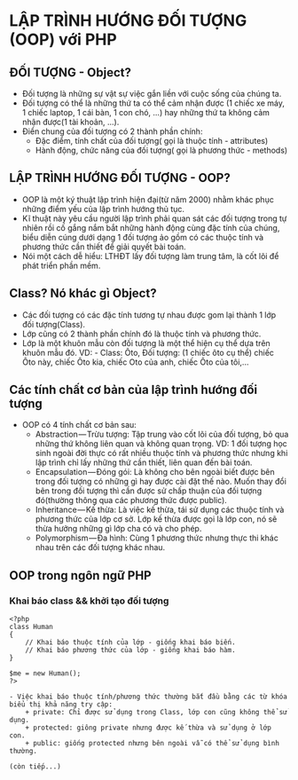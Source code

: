 # LẬP TRÌNH HƯỚNG ĐỐI TƯỢNG (OOP) với PHP
## ĐỐI TƯỢNG - Object?
- Đối tượng là những sự vật sự việc gắn liền với cuộc sống của chúng ta.
- Đối tượng có thể là những thứ ta có thể cảm nhận được (1 chiếc xe máy, 1 chiếc laptop, 1 cái bàn, 1 con chó, ...) hay những thứ ta không cảm nhận được(1 tài khoản, ...).
- Điển chung của đối tượng có 2 thành phần chính:
    + Đặc điểm, tính chất của đối tượng( gọi là thuộc tính - attributes)
    + Hành động, chức năng của đối tượng( gọi là phương thức - methods)
## LẬP TRÌNH HƯỚNG ĐỐI TƯỢNG - OOP?
- OOP là một ký thuật lập trình hiện đại(từ năm 2000) nhằm khác phục những điểm yếu của lập trình hướng thủ tục.
- Kĩ thuật này yêu cầu người lập trình phải quan sát các đối tượng trong tự nhiên rồi cố gắng nắm bắt những hành động cùng đặc tính của chúng, biểu diễn cúng dưới dạng 1 đối tượng ảo gồm có các thuộc tính và phương thức cần thiết để giải quyết bài toán.
- Nói một cách dễ hiểu: LTHĐT lấy đối tượng làm trung tâm, là cốt lõi để phát triển phần mềm.
## Class? Nó khác gì Object?
- Các đối tượng có các đặc tính tương tự nhau được gom lại thành 1 lớp đối tượng(Class).
- Lớp cũng có 2 thành phần chính đó là thuộc tính và phương thức.
- Lớp là một khuôn mẫu còn đối tượng là một thể hiện cụ thể dựa trên khuôn mẫu đó.
VD: - Class: Ôto, Đối tượng: (1 chiếc ôto cụ thể) chiếc Ôto này, chiếc Ôto kia, chiếc Oto của anh, chiếc Ôto của tôi,... 
## Các tính chất cơ bản của lập trình hướng đối tượng
- OOP có 4 tính chất cơ bản sau:
    + Abstraction — Trừu tượng: Tập trung vào cốt lõi của đối tượng, bỏ qua những thứ không liên quan và không quan trọng. VD: 1 đối tượng học sinh ngoài đời thực có rất nhiều thuộc tính và phương thức nhưng khi lập trình chỉ lấy những thứ cần thiết, liên quan đến bài toán.
    + Encapsulation — Đóng gói: Là không cho bên ngoài biết được bên trong đối tượng có những gì hay được cài đặt thế nào. Muốn thay đổi bên trong đối tượng thì cần được sử chấp thuận của đối tượng đó(thường thông qua các phương thức được public).
    + Inheritance — Kế thừa: Là việc kế thừa, tái sử dụng các thuộc tính và phương thức của lớp cơ sở. Lớp kế thừa được gọi là lớp con, nó sẽ thừa hưởng những gì lớp cha có và cho phép.
    + Polymorphism — Đa hình: Cùng 1 phương thức nhưng thực thi khác nhau trên các đối tượng khác nhau.

## OOP trong ngôn ngữ PHP
### Khai báo class && khởi tạo đối tượng 
```
<?php
class Human
{
    // Khai báo thuộc tính của lớp - giống khai báo biến.
    // Khai báo phương thức của lớp - giống khai báo hàm.
}

$me = new Human();
?>

- Việc khai báo thuộc tính/phương thức thường bắt đầu bằng các từ khóa biểu thị khả năng try cập:
    + private: Chỉ được sử dụng trong Class, lớp con cũng không thể sử dụng.
    + protected: giông private nhưng được kế thừa và sử dụng ở lớp con.
    + public: giống protected nhưng bên ngoài vẫ có thể sử dụng bình thường.

(còn tiếp...)
